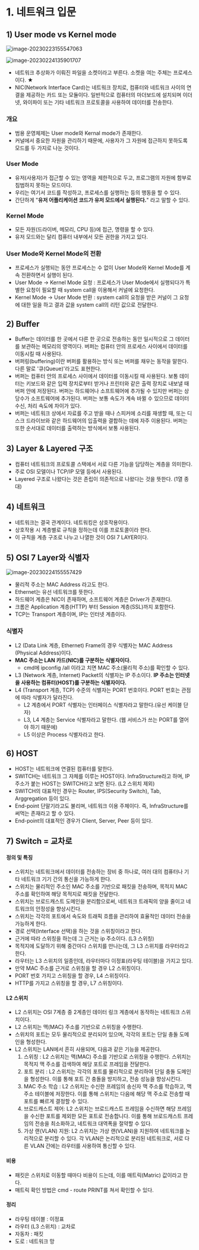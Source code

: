 # 1. 네트워크 입문



## 1) User mode vs Kernel mode

![image-20230223155547063](C:\Users\dj930\OneDrive\사진\Typora\image-20230223155547063.png)

![image-20230224135901707](../../../../../../사진/Typora/image-20230224135901707.png)

- 네트워크 추상화가 이뤄진 파일을 소켓이라고 부른다. 소켓을 여는 주체는 프로세스이다. ★
- NIC(Network Interface Card)는 네트워크 장치로, 컴퓨터와 네트워크 사이의 연결을 제공하는 카드 또는 모듈이다. 일반적으로 컴퓨터의 마더보드에 설치되며 이더넷, 와이파이 또는 기타 네트워크 프로토콜을 사용하여 데이터를 전송한다.

### 개요

- 범용 운영체제는 User mode와 Kernal mode가 존재한다.
- 커널에서 중요한 자원을 관리하기 때문에, 사용자가 그 자원에 접근하지 못하도록 모드를 두 가지로 나눈 것이다.

### User Mode

- 유저(사용자)가 접근할 수 있는 영역을 제한적으로 두고, 프로그램의 자원에 함부로 침범하지 못하는 모드이다.
- 우리는 여기서 코드를 작성하고, 프로세스를 실행하는 등의 행동을 할 수 있다.
- 간단하게 "**유저 어플리케이션 코드가 유저 모드에서 실행된다.**" 라고 말할 수 있다.

### Kernel Mode

- 모든 자원(드라이버, 메모리, CPU 등)에 접근, 명령을 할 수 있다.
- 유저 모드와는 달리 컴퓨터 내부에서 모든 권한을 가지고 있다.

### User Mode와 Kernel Mode의 전환

- 프로세스가 실행되는 동안 프로세스는 수 없이 User Mode와 Kernel Mode를 계속 전환하면서 실행이 된다.
- User Mode -> Kernel Mode 요청 : 프로세스가 User Mode에서 실행되다가 특별한 요청이 필요할 때 system call을 이용해서 커널에 요청한다.
- Kernel Mode -> User Mode 반환 : system call의 요청을 받은 커널이 그 요청에 대한 일을 하고 결과 값을 system call의 리턴 값으로 전달한다.



## 2) Buffer

- Buffer는 데이터를 한 곳에서 다른 한 곳으로 전송하는 동안 일시적으로 그 데이터를 보관하는 메모리의 영역이다. 버퍼는 컴퓨터 안의 프로세스 사이에서 데이터를 이동시킬 때 사용된다. 
- 버퍼링(buffering)이란 버퍼를 활용하는 방식 또는 버퍼를 채우는 동작을 말한다. 다른 말로 '큐(Queue)'라고도 표현한다. 
- 버퍼는 컴퓨터 안의 프로세스 사이에서 데이터를 이동시킬 때 사용된다. 보통 데이터는 키보드와 같은 입력 장치로부터 받거나 프린터와 같은 출력 장치로 내보낼 때 버퍼 안에 저장된다. 버퍼는 하드웨어나 소프트웨어에 추가될 수 있지만 버퍼는 상당수가 소프트웨어에 추가된다. 버퍼는 보통 속도가 계속 바뀔 수 있으므로 데이터 수신, 처리 속도에 차이가 있다.
- 버퍼는 네트워크 상에서 자료를 주고 받을 때나 스피커에 소리를 재생할 때, 또는 디스크 드라이브와 같은 하드웨어의 입출력을 결합하는 데에 자주 이용된다. 버퍼는 또한 순서대로 데이터를 출력하는 방식에서 보통 사용된다.



## 3) Layer & Layered 구조

- 컴퓨터 네트워크의 프로토콜 스택에서 서로 다른 기능을 담당하는 계층을 의미한다.
- 주로 OSI 모델이나 TCP/IP 모델 등에서 사용된다.
- Layered 구조로 나왔다는 것은 존립이 의존적으로 나왔다는 것을 뜻한다. (1열 종대)



## 4) 네트워크

- 네트워크는 결국 관계이다. 네트워킹은 상호작용이다.
- 상호작용 시 계층별로 규칙을 정하는데 이를 프로토콜이라 한다.
- 이 규칙을 계층 구조로 나누고 나열한 것이 OSI 7 LAYER이다.



## 5) OSI 7 Layer와 식별자

![image-20230224155557429](C:\Users\dj930\OneDrive\사진\Typora\image-20230224155557429.png)

- 물리적 주소는 MAC Address 라고도 한다.
- Ethernet는 유선 네트워크를 뜻한다.
- 하드웨어 계층은 NIC이 존재하며, 소프트웨어 계층은 Driver가 존재한다.
- 크롬은 Application 계층(HTTP) 부터 Session 계층(SSL)까지 포함한다.
- TCP는 Transport 계층이며, IP는 인터넷 계층이다. 



### 식별자

- L2 (Data Link 계층, Ethernet) Frame의 경우 식별자는 MAC Address (Physical Address)이다.
- **MAC 주소는 LAN 카드(NIC)를 구분하는 식별자이다.**
  - cmd에 ipconfig /all 이라고 치면 MAC 주소(물리적 주소)를 확인할 수 있다.
- L3 (Network 계층, Internet) Packet의 식별자는 IP 주소이다. **IP 주소는 인터넷을 사용하는 컴퓨터(HOST)를 구분하는 식별자이다.**
- L4 (Transport 계층, TCP) 수준의 식별자는 PORT 번호이다. PORT 번호는 관점에 따라 식별자가 달라진다.
  - L2 계층에서 PORT 식별자는 인터페이스 식별자라고 말한다.(유선 케이블 단자)
  - L3, L4 계층는 Service 식별자라고 말한다. (웹 서비스가 쓰는 PORT를 열어야 하기 때문에)
  - L5 이상은 Process 식별자라고 한다.



## 6) HOST

- HOST는 네트워크에 연결된 컴퓨터를 말한다.
- SWITCH는 네트워크 그 자체를 이루는 HOST이다. InfraStructure라고 하며, IP 주소가 붙는 HOST는 SWITCH라고 보면 된다. (L2 스위치 제외)
- SWITCH의 대표적인 경우는 Router, IPS(Security Switch), Tab, Arggregation 등이 있다.
- End-point 단말기라고도 불리며, 네트워크 이용 주체이다. 즉, InfraStructure를 써먹는 존재라고 할 수 있다. 
- End-point의 대표적인 경우가 Client, Server, Peer 등이 있다.



## 7) Switch = 교차로

#### 정의 및 특징

- 스위치는 네트워크에서 데이터를 전송하는 장비 중 하나로, 여러 대의 컴퓨터나 기타 네트워크 기기 간의 통신을 가능하게 한다.
- 스위치는 물리적인 주소인 MAC 주소를 기반으로 패킷을 전송하며, 목적지 MAC 주소를 확인하여 해당 목적지로 패킷을 전달한다.
- 스위치는 브로드캐스트 도메인을 분리함으로써, 네트워크 트래픽의 양을 줄이고 네트워크의 안정성을 향상시킨다.
- 스위치는 각각의 포트에서 속도와 트래픽 흐름을 관리하여 효율적인 데이터 전송을 가능하게 한다.
- 경로 선택(Interface 선택)을 하는 것을 스위칭이라고 한다.
- 근거에 따라 스위칭을 하는데 그 근거는 ip 주소이다. (L3 스위칭)
- 목적지에 도달하기 위해 중간마다 스위치를 만나는데, 그 L3 스위치를 라우터라고 한다.
- 라우터는 L3 스위치의 일종인데, 라우터마다 이정표(라우팅 테이블)을 가지고 있다.
- 만약 MAC 주소를 근거로 스위칭을 할 경우 L2 스위칭이다.
- PORT 번호 가지고 스위칭을 할 경우, L4 스위칭이다.
- HTTP를 가지고 스위칭을 할 경우, L7 스위칭이다.

#### L2 스위치

- L2 스위치는 OSI 7계층 중 2계층인 데이터 링크 계층에서 동작하는 네트워크 스위치이다. 
- L2 스위치는 맥(MAC) 주소를 기반으로 스위칭을 수행한다. 
- 스위치의 포트는 모두 물리적으로 분리되어 있으며, 각각의 포트는 단일 충돌 도메인을 형성한다. 
- L2 스위치는 LAN에서 흔히 사용되며, 다음과 같은 기능을 제공한다.
  1. 스위칭 : L2 스위치는 맥(MAC) 주소를 기반으로 스위칭을 수행한다. 스위치는 목적지 맥 주소를 검색하여 해당 포트로 프레임을 전달한다.
  2. 포트 분리 : L2 스위치는 각각의 포트를 물리적으로 분리하여 단일 충돌 도메인을 형성한다. 이를 통해 포트 간 충돌을 방지하고, 전송 성능을 향상시킨다.
  3. MAC 주소 학습 : L2 스위치는 수신한 프레임의 송신자 맥 주소를 학습하고, 맥 주소 테이블에 저장한다. 이를 통해 스위치는 다음에 해당 맥 주소로 전송할 때 포트를 빠르게 결정할 수 있다.
  4. 브로드캐스트 제어: L2 스위치는 브로드캐스트 프레임을 수신하면 해당 프레임을 수신한 포트를 제외한 모든 포트로 전송합니다. 이를 통해 브로드캐스트 프레임의 전송을 최소화하고, 네트워크 대역폭을 절약할 수 있다.
  5. 가상 랜(VLAN) 지원: L2 스위치는 가상 랜(VLAN)을 지원하여 네트워크를 논리적으로 분리할 수 있다. 각 VLAN은 논리적으로 분리된 네트워크로, 서로 다른 VLAN 간에는 라우터를 사용하여 통신할 수 있다.

#### 비용

- 패킷은 스위치로 이동할 때마다 비용이 드는데, 이를 매트릭(Matric) 값이라고 한다.
- 매트릭 확인 방법은 cmd - route PRINT를 쳐서 확인할 수 있다.

#### 정리

- 라우팅 테이블 : 이정표 
- 라우터 (L3 스위치) : 교차로
- 자동차 : 패킷
- 도로 : 네트워크 망
